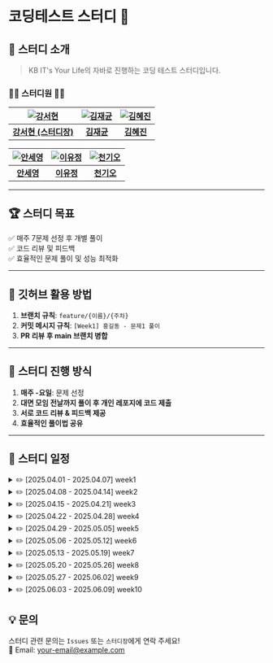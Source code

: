 # 코딩테스트 스터디 🚀



## 📢 스터디 소개  
> KB IT's Your Life의 자바로 진행하는 코딩 테스트 스터디입니다.  

### 👩‍💻 **스터디원** 👨‍💻  


| [![강서현](https://github.com/seohyunk09.png)](https://github.com/seohyunk09) | [![김재균](https://github.com/username1.png)](https://github.com/username1) | [![김혜진](https://github.com/chol644.png)](https://github.com/chol644) |
|:----------------------------------:|:----------------------------------:|:----------------------------------:|
| [**강서현 (스터디장)**](https://github.com/seohyunk09) | [**김재균**](https://github.com/username1) | [**김혜진**](https://github.com/chol644) |

| [![안세영](https://github.com/username1.png)](https://github.com/username1) | [![이유정](https://github.com/zlwmxkdla.png)](https://github.com/zlwmxkdla) | [![천기오](https://github.com/username1.png)](https://github.com/username1) |
|:----------------------------------:|:----------------------------------:|:----------------------------------:|
| [**안세영**](https://github.com/username1) | [**이유정**](https://github.com/zlwmxkdla) | [**천기오**](https://github.com/username1) |


---

## 🏆 **스터디 목표**
✅ 매주 7문제 선정 후 개별 풀이  
✅ 코드 리뷰 및 피드백  
✅ 효율적인 문제 풀이 및 성능 최적화  

---

## 📌 **깃허브 활용 방법**
1. **브랜치 규칙**: `feature/{이름}/{주차}`
2. **커밋 메시지 규칙**: `[Week1] 홍길동 - 문제1 풀이`
3. **PR 리뷰 후 main 브랜치 병합**

---

## 🚀 **스터디 진행 방식**
1. **매주 -요일**: 문제 선정  
2. **대면 모임 전날까지 풀이 후 개인 레포지에 코드 제출**  
3. **서로 코드 리뷰 & 피드백 제공**  
4. **효율적인 풀이법 공유**

---
## 📂 스터디 일정

<details>
  <summary>✏️ [2025.04.01 - 2025.04.07] week1</summary>
  - 문제 1
  - 문제 2  
  - 문제 3  
</details>

<details>
  <summary>✏️ [2025.04.08 - 2025.04.14] week2</summary>
  - 문제 1  
  - 문제 2  
  - 문제 3  
</details>

<details>
  <summary>✏️ [2025.04.15 - 2025.04.21] week3</summary>
  - 문제 1  
  - 문제 2  
  - 문제 3  
</details>

<details>
  <summary>✏️ [2025.04.22 - 2025.04.28] week4</summary>
  - 문제 1  
  - 문제 2  
  - 문제 3  
</details>

<details>
  <summary>✏️ [2025.04.29 - 2025.05.05] week5</summary>
  - 문제 1  
  - 문제 2  
  - 문제 3  
</details>

<details>
  <summary>✏️ [2025.05.06 - 2025.05.12] week6</summary>
  - 문제 1  
  - 문제 2  
  - 문제 3  
</details>

<details>
  <summary>✏️ [2025.05.13 - 2025.05.19] week7</summary>
  - 문제 1  
  - 문제 2  
  - 문제 3  
</details>

<details>
  <summary>✏️ [2025.05.20 - 2025.05.26] week8</summary>
  - 문제 1  
  - 문제 2  
  - 문제 3  
</details>

<details>
  <summary>✏️ [2025.05.27 - 2025.06.02] week9</summary>
  - 문제 1  
  - 문제 2  
  - 문제 3  
</details>

<details>
  <summary>✏️ [2025.06.03 - 2025.06.09] week10</summary>
  - 문제 1  
  - 문제 2  
  - 문제 3  
</details>


## **💡 문의**
스터디 관련 문의는 `Issues` 또는 `스터디장`에게 연락 주세요!  
📧 Email: your-email@example.com

